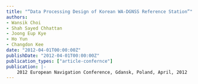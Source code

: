 ```yaml
---
title: "“Data Processing Design of Korean WA-DGNSS Reference Station”"
authors:
- Wansik Choi
- Shah Sayed Chhattan
- Joong Eup Kye
- Ho Yun
- Changdon Kee
date: "2012-04-01T00:00:00Z"
publishDate: "2012-04-01T00:00:00Z"
publication_types: ["article-confernce"]
publication: |-
    2012 European Navigation Conference, Gdansk, Poland, April, 2012
---
```


